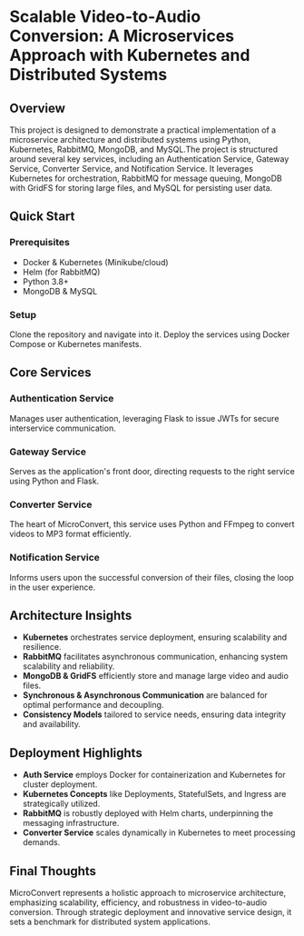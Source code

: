 # Scalable Video-to-Audio Conversion: A Microservices Approach with Kubernetes and Distributed Systems

## Overview

This project is designed to demonstrate a practical implementation of a microservice architecture and distributed systems using Python, Kubernetes, RabbitMQ, MongoDB, and MySQL.The project is structured around several key services, including an Authentication Service, Gateway Service, Converter Service, and Notification Service. It leverages Kubernetes for orchestration, RabbitMQ for message queuing, MongoDB with GridFS for storing large files, and MySQL for persisting user data. 

## Quick Start

### Prerequisites
- Docker & Kubernetes (Minikube/cloud)
- Helm (for RabbitMQ)
- Python 3.8+
- MongoDB & MySQL

### Setup
Clone the repository and navigate into it. Deploy the services using Docker Compose or Kubernetes manifests.

## Core Services

### Authentication Service
Manages user authentication, leveraging Flask to issue JWTs for secure interservice communication.

### Gateway Service
Serves as the application's front door, directing requests to the right service using Python and Flask.

### Converter Service
The heart of MicroConvert, this service uses Python and FFmpeg to convert videos to MP3 format efficiently.

### Notification Service
Informs users upon the successful conversion of their files, closing the loop in the user experience.

## Architecture Insights

- **Kubernetes** orchestrates service deployment, ensuring scalability and resilience.
- **RabbitMQ** facilitates asynchronous communication, enhancing system scalability and reliability.
- **MongoDB & GridFS** efficiently store and manage large video and audio files.
- **Synchronous & Asynchronous Communication** are balanced for optimal performance and decoupling.
- **Consistency Models** tailored to service needs, ensuring data integrity and availability.

## Deployment Highlights

- **Auth Service** employs Docker for containerization and Kubernetes for cluster deployment.
- **Kubernetes Concepts** like Deployments, StatefulSets, and Ingress are strategically utilized.
- **RabbitMQ** is robustly deployed with Helm charts, underpinning the messaging infrastructure.
- **Converter Service** scales dynamically in Kubernetes to meet processing demands.

## Final Thoughts

MicroConvert represents a holistic approach to microservice architecture, emphasizing scalability, efficiency, and robustness in video-to-audio conversion. Through strategic deployment and innovative service design, it sets a benchmark for distributed system applications.